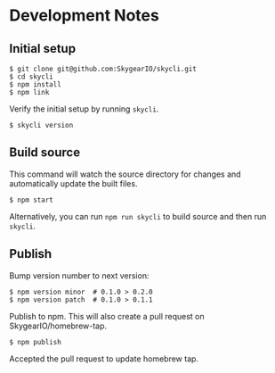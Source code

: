 # Development Notes

## Initial setup

```shell
$ git clone git@github.com:SkygearIO/skycli.git
$ cd skycli
$ npm install
$ npm link
```

Verify the initial setup by running `skycli`.

```shell
$ skycli version
```

## Build source

This command will watch the source directory for changes and automatically
update the built files.

```shell
$ npm start
```

Alternatively, you can run `npm run skycli` to build source and then run
`skycli`.

## Publish

Bump version number to next version:

```shell
$ npm version minor  # 0.1.0 > 0.2.0
$ npm version patch  # 0.1.0 > 0.1.1
```

Publish to npm. This will also create a pull request on SkygearIO/homebrew-tap.

```shell
$ npm publish
```

Accepted the pull request to update homebrew tap.
